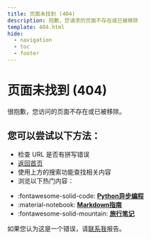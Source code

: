 ```yaml
---
title: 页面未找到 (404)
description: 抱歉，您请求的页面不存在或已被移除
template: 404.html
hide:
  - navigation
  - toc
  - footer
---
```


# 页面未找到 (404)

很抱歉，您访问的页面不存在或已被移除。

## 您可以尝试以下方法：

- 检查 URL 是否有拼写错误
- [返回首页](/)
- 使用上方的搜索功能查找相关内容
- 浏览以下热门内容：

<div class="grid cards" markdown>

- :fontawesome-solid-code: [**Python异步编程**](../tech/python-异步编程实践.md)
- :material-notebook: [**Markdown指南**](../tech/markdown-guide.md)
- :fontawesome-solid-mountain: [**旅行笔记**](../life/travel-notes.md)

</div>

如果您认为这是一个错误，请[联系我](mailto:contact@zhanbingli.com)报告。 